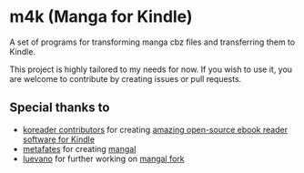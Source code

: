 # m4k (Manga for Kindle)

A set of programs for transforming manga cbz files and transferring them to Kindle.

This project is highly tailored to my needs for now. If you wish to use it, you are welcome to contribute by creating issues or pull requests.

## Special thanks to

- [koreader contributors](https://github.com/koreader/koreader/graphs/contributors) for creating [amazing open-source ebook reader software for Kindle](https://github.com/koreader/koreader)
- [metafates](https://github.com/metafates) for creating [mangal](https://github.com/metafates/mangal)
- [luevano](https://github.com/luevano) for further working on [mangal fork](https://github.com/luevano/mangal)
